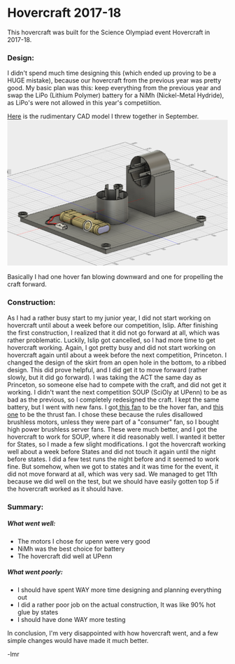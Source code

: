 # Hovercraft 2017-18

This hovercraft was built for the Science Olympiad event Hovercraft in 2017-18.

### Design:

I didn't spend much time designing this \(which ended up proving to be a HUGE mistake\), because our hovercraft from the previous year was pretty good. My basic plan was this: keep everything from the previous year and swap the LiPo \(Lithium Polymer\) battery for a NiMh \(Nickel-Metal Hydride\), as LiPo's were not allowed in this year's competiition.

[Here](http://a360.co/2FSZ7D1) is the rudimentary CAD model I threw together in September.![](/assets/Science-Olympiad/2018/Hovercraft/hovercraftCAD.png)

Basically I had one hover fan blowing downward and one for propelling the craft forward.

### Construction:

As I had a rather busy start to my junior year, I did not start working on hovercraft until about a week before our competition, Islip. After finishing the first construction, I realized that it did not go forward at all, which was rather problematic. Luckily, Islip got cancelled, so I had more time to get hovercraft working. Again, I got pretty busy and did not start working on hovercraft again until about a week before the next competition, Princeton. I changed the design of the skirt from an open hole in the bottom, to a ribbed design. This did prove helpful, and I did get it to move forward \(rather slowly, but it did go forward\). I was taking the ACT the same day as Princeton, so someone else had to compete with the craft, and did not get it working. I didn't want the next competition SOUP \(SciOly at UPenn\) to be as bad as the previous, so I completely redesigned the craft. I kept the same battery, but I went with new fans. I got[ this fan](https://www.mouser.com/ProductDetail/108-BFB1212GH-AF00) to be the hover fan, and [this one](https://www.mouser.com/ProductDetail/978-9GA0612P1K60) to be the thrust fan. I chose these because the rules disallowed brushless motors, unless they were part of a "consumer" fan, so I bought high power brushless server fans. These were much better, and I got the hovercraft to work for SOUP, where it did reasonably well. I wanted it better for States, so I made a few slight modifications. I got the hovercraft working well about a week before States and did not touch it again until the night before states. I did a few test runs the night before and it seemed to work fine. But somehow, when we got to states and it was time for the event, it did not move forward at all, which was very sad. We managed to get 11th because we did well on the test, but we should have easily gotten top 5 if the hovercraft worked as it should have.

### Summary:

##### What went well:

* The motors I chose for upenn were very good
* NiMh was the best choice for battery
* The hovercraft did well at UPenn

##### What went poorly:

* I should have spent WAY more time designing and planning everything out
* I did a rather poor job on the actual construction, It was like 90% hot glue by states
* I should have done WAY more testing

In conclusion, I'm very disappointed with how hovercraft went, and a few simple changes would have made it much better.

-lmr
